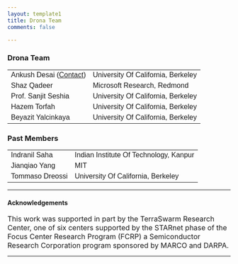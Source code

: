```yaml
---
layout: template1
title: Drona Team
comments: false

---
```

<!-- Main component for a primary marketing message or call to action -->
<head>
<style>
table {
    font-family: arial, sans-serif;
    border-collapse: collapse;
    width: 100%;
}

td, th {
    border: 1px solid #dddddd;
    text-align: left;
    padding: 8px;
}

tr:nth-child(even) {
    background-color: #dddddd;
}
</style>
</head>

<div class="jumbotron">
<h3>Drona Team</h3>
<table>
  <tr>
    <td>Ankush Desai (<a href="mailto:ankushdesai@gmail.com">Contact</a>)</td>
    <td>University Of California, Berkeley</td>
  </tr>
  <tr>
    <td>Shaz Qadeer</td>
    <td>Microsoft Research, Redmond</td>
  </tr>
  <tr>
    <td>Prof. Sanjit Seshia</td>
    <td>University Of California, Berkeley</td>
  </tr>
  <tr>
    <td>Hazem Torfah</td>
    <td>University Of California, Berkeley</td>
  </tr>
  <tr>
    <td>Beyazit Yalcinkaya</td>
    <td>University Of California, Berkeley</td>
  </tr>
</table>
<h3>Past Members</h3>
<table>
  <tr>
    <td>Indranil Saha</td>
    <td>Indian Institute Of Technology, Kanpur</td>
  </tr>
    <tr>
    <td>Jianqiao Yang</td>
    <td>MIT</td>
  </tr>
  <tr>
    <td>Tommaso Dreossi</td>
    <td>University Of California, Berkeley</td>
  </tr>
</table>

<hr>
    <h4><b>Acknowledgements</b></h4>
    <p>
    <font size="3">
      This work was supported in part by the TerraSwarm Research Center, one of six centers supported by the STARnet phase of the Focus Center Research Program (FCRP) a Semiconductor Research Corporation program sponsored by MARCO and DARPA. </font>
    </p>
<hr>
</div>
